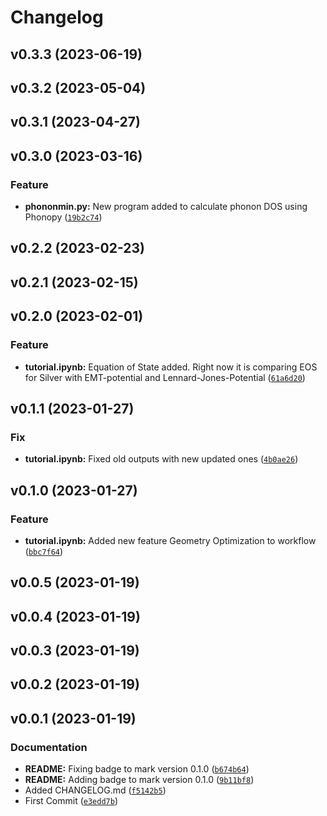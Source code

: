 # Changelog

<!--next-version-placeholder-->

## v0.3.3 (2023-06-19)


## v0.3.2 (2023-05-04)


## v0.3.1 (2023-04-27)


## v0.3.0 (2023-03-16)
### Feature
* **phononmin.py:** New program added to calculate phonon DOS using Phonopy ([`19b2c74`](https://github.com/ArminIrannejad/Exjobb/commit/19b2c744bd682695034990b0863cc78e8733f38c))

## v0.2.2 (2023-02-23)


## v0.2.1 (2023-02-15)


## v0.2.0 (2023-02-01)
### Feature
* **tutorial.ipynb:** Equation of State added. Right now it is comparing EOS for Silver with EMT-potential and Lennard-Jones-Potential ([`61a6d20`](https://github.com/armino112/Exjobb/commit/61a6d207c31ccb4776bd9a5ad0346992a571b73e))

## v0.1.1 (2023-01-27)
### Fix
* **tutorial.ipynb:** Fixed old outputs with new updated ones ([`4b0ae26`](https://github.com/armino112/Exjobb/commit/4b0ae26f0bdfa2cd0d679b049d338113763485f8))

## v0.1.0 (2023-01-27)
### Feature
* **tutorial.ipynb:** Added new feature Geometry Optimization to workflow ([`bbc7f64`](https://github.com/armino112/Exjobb/commit/bbc7f640e1df29573fdd7d6f4f37da87214076e2))

## v0.0.5 (2023-01-19)


## v0.0.4 (2023-01-19)


## v0.0.3 (2023-01-19)


## v0.0.2 (2023-01-19)


## v0.0.1 (2023-01-19)
### Documentation
* **README:** Fixing badge to mark version 0.1.0 ([`b674b64`](https://github.com/armino112/Exjobb/commit/b674b64999e9c817f120b7cd0ee0f0e081b106dc))
* **README:** Adding badge to mark version 0.1.0 ([`9b11bf8`](https://github.com/armino112/Exjobb/commit/9b11bf846f3bdb3b28eb681aa53d7dd6b7398d11))
* Added CHANGELOG.md ([`f5142b5`](https://github.com/armino112/Exjobb/commit/f5142b58297e7b1e3feb11915f4eb83356b14961))
* First Commit ([`e3edd7b`](https://github.com/armino112/Exjobb/commit/e3edd7bd38b020713dc8ee051dff102f29204c49))
